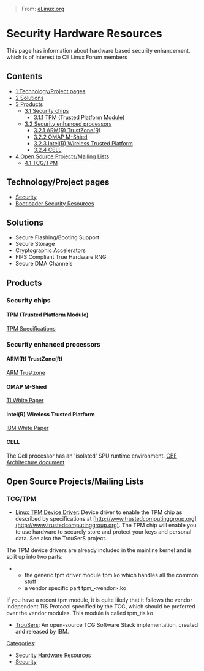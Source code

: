 > From: [eLinux.org](http://eLinux.org/Security_Hardware_Resources "http://eLinux.org/Security_Hardware_Resources")


# Security Hardware Resources



This page has information about hardware based security enhancement,
which is of interest to CE Linux Forum members

## Contents

-   [1 Technology/Project pages](#technology-project-pages)
-   [2 Solutions](#solutions)
-   [3 Products](#products)
    -   [3.1 Security chips](#security-chips)
        -   [3.1.1 TPM (Trusted Platform
            Module)](#tpm-trusted-platform-module)
    -   [3.2 Security enhanced
        processors](#security-enhanced-processors)
        -   [3.2.1 ARM(R) TrustZone(R)](#arm-r-trustzone-r)
        -   [3.2.2 OMAP M-Shied](#omap-m-shied)
        -   [3.2.3 Intel(R) Wireless Trusted
            Platform](#intel-r-wireless-trusted-platform)
        -   [3.2.4 CELL](#cell)
-   [4 Open Source Projects/Mailing
    Lists](#open-source-projects-mailing-lists)
    -   [4.1 TCG/TPM](#tcg-tpm)

## Technology/Project pages

-   [Security](http://eLinux.org/Security "Security")
-   [Bootloader Security
    Resources](http://eLinux.org/Bootloader_Security_Resources "Bootloader Security Resources")

## Solutions

-   Secure Flashing/Booting Support
-   Secure Storage
-   Cryptographic Accelerators
-   FIPS Compliant True Hardware RNG
-   Secure DMA Channels

## Products

### Security chips

#### TPM (Trusted Platform Module)

[TPM Specifications](https://www.trustedcomputinggroup.org/groups/tpm/)

### Security enhanced processors

#### ARM(R) TrustZone(R)

[ARM Trustzone](http://www.arm.com/products/esd/trustzone_home.html)

#### OMAP M-Shied

[TI White
Paper](http://focus.ti.com/pdfs/wtbu/ti_mshield_whitepaper.pdf)

#### Intel(R) Wireless Trusted Platform

[IBM White
Paper](http://www.intel.com/design/pca/applicationsprocessors/whitepapers/300868.htm)

#### CELL

The Cell processor has an 'isolated' SPU runtime environment. [CBE
Architecture
document](http://cell.scei.co.jp/pdf/CBE_Architecture_v10.pdf)

## Open Source Projects/Mailing Lists

### TCG/TPM

-   [Linux TPM Device Driver](http://sourceforge.net/projects/tpmdd):
    Device driver to enable the TPM chip as described by specifications
    at
    [http://www.trustedcomputinggroup.org](http://www.trustedcomputinggroup.org).
    The TPM chip will enable you to use hardware to securely store and
    protect your keys and personal data. See also the TrouSerS project.

The TPM device drivers are already included in the mainline kernel and
is split up into two parts:

-   -   the generic tpm driver module tpm.ko which handles all the
        common stuff
    -   a vendor specific part tpm\_\<vendor\>.ko

If you have a recent tpm module, it is quite likely that it follows the
vendor independent TIS Protocol specified by the TCG, which should be
preferred over the vendor modules. This module is called tpm\_tis.ko

-   [TrouSers](http://sourceforge.net/projects/trousers): An open-source
    TCG Software Stack implementation, created and released by IBM.


[Categories](http://eLinux.org/Special:Categories "Special:Categories"):

-   [Security Hardware
    Resources](http://eLinux.org/Category:Security_Hardware_Resources "Category:Security Hardware Resources")
-   [Security](http://eLinux.org/Category:Security "Category:Security")

